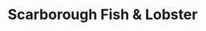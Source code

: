 ---
title: "Scarborough Fish & Lobster"
url: /scarborough/scarborough-fish-and-lobster/
shop: seafood
---